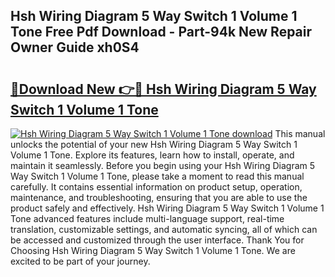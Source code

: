 ## Hsh Wiring Diagram 5 Way Switch 1 Volume 1 Tone Free Pdf Download - Part-94k New Repair Owner Guide xh0S4

# <h2><a href="http://dftfn08.blite.top/?on=Hsh+Wiring+Diagram+5+Way+Switch+1+Volume+1+Tone">🔗Download New 👉🔴 Hsh Wiring Diagram 5 Way Switch 1 Volume 1 Tone</a></h2>

[![Hsh Wiring Diagram 5 Way Switch 1 Volume 1 Tone download](https://i.imgur.com/lujVjoI.png)](http://dftfn08.blite.top/?on=Hsh+Wiring+Diagram+5+Way+Switch+1+Volume+1+Tone)
This manual unlocks the potential of your new Hsh Wiring Diagram 5 Way Switch 1 Volume 1 Tone. Explore its features, learn how to install, operate, and maintain it seamlessly. Before you begin using your Hsh Wiring Diagram 5 Way Switch 1 Volume 1 Tone, please take a moment to read this manual carefully. It contains essential information on product setup, operation, maintenance, and troubleshooting, ensuring that you are able to use the product safely and effectively. Hsh Wiring Diagram 5 Way Switch 1 Volume 1 Tone advanced features include multi-language support, real-time translation, customizable settings, and automatic syncing, all of which can be accessed and customized through the user interface. Thank You for Choosing Hsh Wiring Diagram 5 Way Switch 1 Volume 1 Tone. We are excited to be part of your journey.

